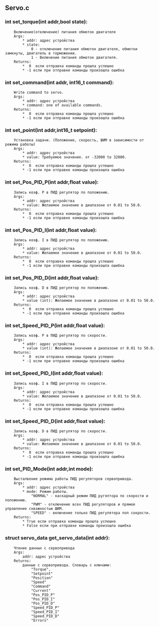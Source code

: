 Servo.c
-------

### int set_torque(int addr,bool state):
        Включение(отключение) питания обмоток двигателя
        Args:      
            * addr: адрес устройства            
            * state: 
                0 - отключение питания обмоток двигателя, обмотки замкнуты, двигатель в торможении. 
                1 - Включение питания обмоток двигателя. 
        Returns:
            *  0  если отправка команды прошла успешно
            * -1 если при отправке команды произошла ошибка


### int set_command(int addr, int16_t command):
        Write command to servo.
        Args:
            * addr: адрес устройства 
            * command: one of available commands. 
        Returns:
            *  0  если отправка команды прошла успешно
            * -1 если при отправке команды произошла ошибка


### int set_point(int addr,int16_t setpoint):
        Установка задачи. (Положение, скорость, ШИМ в зависимости от режима работы)
        Args:
            * addr: адрес устройства 
            * value: Требуемое значение. от -32000 to 32000. 
        Returns:
            *  0  если отправка команды прошла успешно
            * -1 если при отправке команды произошла ошибка


### int set_Pos_PID_P(int addr,float value):
        Запись коэф. P в ПИД регулятор по положению.
        Args:
            * addr: адрес устройства 
            * value: Желаемое значение в диапазоне от 0.01 to 50.0. 
        Returns:
            *  0  если отправка команды прошла успешно
            * -1 если при отправке команды произошла ошибка


### int set_Pos_PID_I(int addr,float value):
        Запись коэф. I в ПИД регулятор по положению.
        Args:
            * addr: адрес устройства 
            * value: Желаемое значение в диапазоне от 0.01 to 50.0. 
        Returns:
            *  0  если отправка команды прошла успешно
            * -1 если при отправке команды произошла ошибка


### int set_Pos_PID_D(int addr,float value):
        Запись коэф. D в ПИД регулятор по положению.
        Args:
            * addr: адрес устройства 
            * value (int): Желаемое значение в диапазоне от 0.01 to 50.0. 
        Returns:
            *  0  если отправка команды прошла успешно
            * -1 если при отправке команды произошла ошибка

  
### int set_Speed_PID_P(int addr,float value):
        Запись коэф. P в ПИД регулятор по скорости.
        Args:
            * addr: адрес устройства 
            * value (int): Желаемое значение в диапазоне от 0.01 to 50.0. 
        Returns:
            *  0  если отправка команды прошла успешно
            * -1 если при отправке команды произошла ошибка


### int set_Speed_PID_I(int addr,float value):
        Запись коэф. I в ПИД регулятор по скорости.
        Args:
            * addr: адрес устройства 
            * value: Желаемое значение в диапазоне от 0.01 to 50.0. 
        Returns:
            *  0  если отправка команды прошла успешно
            * -1 если при отправке команды произошла ошибка


### int set_Speed_PID_D(int addr,float value):
        Запись коэф. D в ПИД регулятор по скорости.
        Args:
            * addr: адрес устройства 
            * value: Желаемое значение в диапазоне от 0.01 to 50.0. 
        Returns:
            *  0  если отправка команды прошла успешно
            * -1 если при отправке команды произошла ошибка


### int set_PID_Mode(int addr,int mode):
        Высталвение режима работы ПИД регуляторов сервопривода.
        Args:
            * addr: адрес устройства 
            * mode: Режим работы.
                "NORMAL" - каскадный режим ПИД ругялтора по скорости и положению.
                "PWM" - отключение всех ПИД регуляторов и прямое управление скважностью ШИМ.
                "SPEED" - включение только ПИД регулятора поп сокрости.                  
        Returns:
            * True если отправка команды прошла успешно
            * False если при отправке команды произошла ошибка

 
### struct servo_data get_servo_data(int addr):
        Чтение данных с сервопривода
        Args:
            addr: адрес устройства 
        Returns:
            данные с сервопривода. Словарь с ключами:
                "Torque", 
                "Setpoint" 
                "Position" 
                "Speed" 
                "Command" 
                "Current" 
                "Pos_PID_P" 
                "Pos_PID_I" 
                "Pos_PID_D" 
                "Speed_PID_P" 
                "Speed_PID_I" 
                "Speed_PID_D" 
                "Errors"
